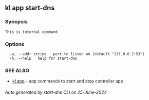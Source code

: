 ## kl app start-dns



### Synopsis

```
This is internal command
```

### Options

```
  -a, --addr string   port to listen on (default "127.0.0.2:53")
  -h, --help   help for start-dns
```

### SEE ALSO

* [kl app](kl_app.md)  - app commands to start and stop controller app

###### Auto generated by start-dns CLI on 25-June-2024
